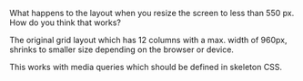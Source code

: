 What happens to the layout when you resize the screen to less than 550 px. How do you think that works? 

The original grid layout which has 12 columns with a max. width of 960px, shrinks to smaller size depending on the browser or device.

This works with media queries which should be defined in skeleton CSS.